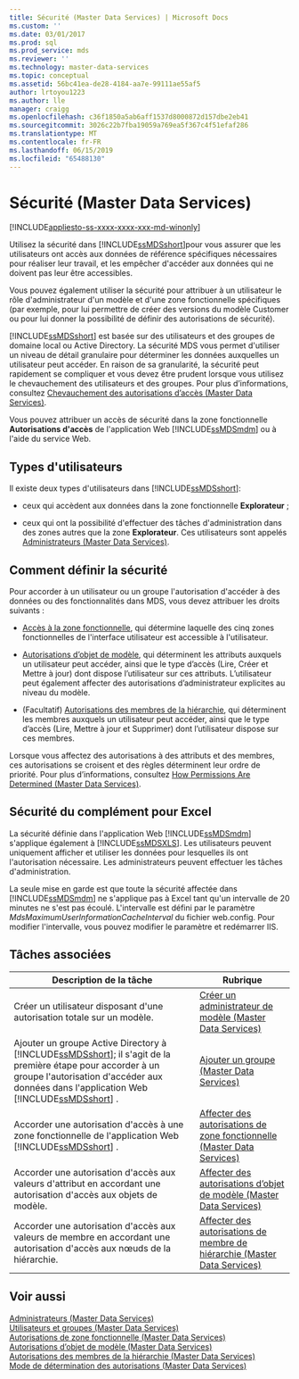 ```yaml
---
title: Sécurité (Master Data Services) | Microsoft Docs
ms.custom: ''
ms.date: 03/01/2017
ms.prod: sql
ms.prod_service: mds
ms.reviewer: ''
ms.technology: master-data-services
ms.topic: conceptual
ms.assetid: 56bc41ea-de28-4184-aa7e-99111ae55af5
author: lrtoyou1223
ms.author: lle
manager: craigg
ms.openlocfilehash: c36f1850a5ab6aff1537d8000872d157dbe2eb41
ms.sourcegitcommit: 3026c22b7fba19059a769ea5f367c4f51efaf286
ms.translationtype: MT
ms.contentlocale: fr-FR
ms.lasthandoff: 06/15/2019
ms.locfileid: "65488130"
---
```

# <a name="security-master-data-services"></a>Sécurité (Master Data Services)

[!INCLUDE[appliesto-ss-xxxx-xxxx-xxx-md-winonly](../includes/appliesto-ss-xxxx-xxxx-xxx-md-winonly.md)]

  Utilisez la sécurité dans [!INCLUDE[ssMDSshort](../includes/ssmdsshort-md.md)]pour vous assurer que les utilisateurs ont accès aux données de référence spécifiques nécessaires pour réaliser leur travail, et les empêcher d'accéder aux données qui ne doivent pas leur être accessibles.  
  
 Vous pouvez également utiliser la sécurité pour attribuer à un utilisateur le rôle d'administrateur d'un modèle et d'une zone fonctionnelle spécifiques (par exemple, pour lui permettre de créer des versions du modèle Customer ou pour lui donner la possibilité de définir des autorisations de sécurité).  
  
 [!INCLUDE[ssMDSshort](../includes/ssmdsshort-md.md)] est basée sur des utilisateurs et des groupes de domaine local ou Active Directory. La sécurité MDS vous permet d'utiliser un niveau de détail granulaire pour déterminer les données auxquelles un utilisateur peut accéder. En raison de sa granularité, la sécurité peut rapidement se compliquer et vous devez être prudent lorsque vous utilisez le chevauchement des utilisateurs et des groupes. Pour plus d’informations, consultez [Chevauchement des autorisations d’accès &#40;Master Data Services&#41;](../master-data-services/overlapping-user-and-group-permissions-master-data-services.md).  
  
 Vous pouvez attribuer un accès de sécurité dans la zone fonctionnelle **Autorisations d'accès** de l'application Web [!INCLUDE[ssMDSmdm](../includes/ssmdsmdm-md.md)] ou à l'aide du service Web.  
  
## <a name="types-of-users"></a>Types d'utilisateurs  
 Il existe deux types d'utilisateurs dans [!INCLUDE[ssMDSshort](../includes/ssmdsshort-md.md)]:  
  
-   ceux qui accèdent aux données dans la zone fonctionnelle **Explorateur** ;  
  
-   ceux qui ont la possibilité d'effectuer des tâches d'administration dans des zones autres que la zone **Explorateur**. Ces utilisateurs sont appelés [Administrateurs &#40;Master Data Services&#41;](../master-data-services/administrators-master-data-services.md).  
  
## <a name="how-to-set-security"></a>Comment définir la sécurité  
 Pour accorder à un utilisateur ou un groupe l'autorisation d'accéder à des données ou des fonctionnalités dans MDS, vous devez attribuer les droits suivants :  
  
-   [Accès à la zone fonctionnelle](../master-data-services/functional-area-permissions-master-data-services.md), qui détermine laquelle des cinq zones fonctionnelles de l'interface utilisateur est accessible à l'utilisateur.  
  
-   [Autorisations d’objet de modèle](../master-data-services/model-object-permissions-master-data-services.md), qui déterminent les attributs auxquels un utilisateur peut accéder, ainsi que le type d’accès (Lire, Créer et Mettre à jour) dont dispose l’utilisateur sur ces attributs. L’utilisateur peut également affecter des autorisations d’administrateur explicites au niveau du modèle.  
  
-   (Facultatif) [Autorisations des membres de la hiérarchie](../master-data-services/hierarchy-member-permissions-master-data-services.md), qui déterminent les membres auxquels un utilisateur peut accéder, ainsi que le type d’accès (Lire, Mettre à jour et Supprimer) dont l’utilisateur dispose sur ces membres.  
  
 Lorsque vous affectez des autorisations à des attributs et des membres, ces autorisations se croisent et des règles déterminent leur ordre de priorité. Pour plus d’informations, consultez [How Permissions Are Determined &#40;Master Data Services&#41;](../master-data-services/how-permissions-are-determined-master-data-services.md).  
  
## <a name="security-in-the-add-in-for-excel"></a>Sécurité du complément pour Excel  
 La sécurité définie dans l'application Web [!INCLUDE[ssMDSmdm](../includes/ssmdsmdm-md.md)] s'applique également à [!INCLUDE[ssMDSXLS](../includes/ssmdsxls-md.md)]. Les utilisateurs peuvent uniquement afficher et utiliser les données pour lesquelles ils ont l'autorisation nécessaire. Les administrateurs peuvent effectuer les tâches d'administration.  
  
 La seule mise en garde est que toute la sécurité affectée dans [!INCLUDE[ssMDSmdm](../includes/ssmdsmdm-md.md)] ne s'applique pas à Excel tant qu'un intervalle de 20 minutes ne s'est pas écoulé. L'intervalle est défini par le paramètre *MdsMaximumUserInformationCacheInterval* du fichier web.config. Pour modifier l'intervalle, vous pouvez modifier le paramètre et redémarrer IIS.  
  
## <a name="related-tasks"></a>Tâches associées  
  
|Description de la tâche|Rubrique|  
|----------------------|-----------|  
|Créer un utilisateur disposant d'une autorisation totale sur un modèle.|[Créer un administrateur de modèle &#40;Master Data Services&#41;](../master-data-services/create-a-model-administrator-master-data-services.md)|  
|Ajouter un groupe Active Directory à [!INCLUDE[ssMDSshort](../includes/ssmdsshort-md.md)]; il s'agit de la première étape pour accorder à un groupe l'autorisation d'accéder aux données dans l'application Web [!INCLUDE[ssMDSshort](../includes/ssmdsshort-md.md)] .|[Ajouter un groupe &#40;Master Data Services&#41;](../master-data-services/add-a-group-master-data-services.md)|  
|Accorder une autorisation d'accès à une zone fonctionnelle de l'application Web [!INCLUDE[ssMDSshort](../includes/ssmdsshort-md.md)] .|[Affecter des autorisations de zone fonctionnelle &#40;Master Data Services&#41;](../master-data-services/assign-functional-area-permissions-master-data-services.md)|  
|Accorder une autorisation d'accès aux valeurs d'attribut en accordant une autorisation d'accès aux objets de modèle.|[Affecter des autorisations d’objet de modèle &#40;Master Data Services&#41;](../master-data-services/assign-model-object-permissions-master-data-services.md)|  
|Accorder une autorisation d'accès aux valeurs de membre en accordant une autorisation d'accès aux nœuds de la hiérarchie.|[Affecter des autorisations de membre de hiérarchie &#40;Master Data Services&#41;](../master-data-services/assign-hierarchy-member-permissions-master-data-services.md)|  
  
## <a name="see-also"></a>Voir aussi  
 [Administrateurs &#40;Master Data Services&#41;](../master-data-services/administrators-master-data-services.md)   
 [Utilisateurs et groupes &#40;Master Data Services&#41;](../master-data-services/users-and-groups-master-data-services.md)   
 [Autorisations de zone fonctionnelle &#40;Master Data Services&#41;](../master-data-services/functional-area-permissions-master-data-services.md)   
 [Autorisations d’objet de modèle &#40;Master Data Services&#41;](../master-data-services/model-object-permissions-master-data-services.md)   
 [Autorisations des membres de la hiérarchie &#40;Master Data Services&#41;](../master-data-services/hierarchy-member-permissions-master-data-services.md)   
 [Mode de détermination des autorisations &#40;Master Data Services&#41;](../master-data-services/how-permissions-are-determined-master-data-services.md)  
  
  
